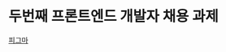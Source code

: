 # 두번째 프론트엔드 개발자 채용 과제

[피그마](https://www.figma.com/file/hSJI4HpRvmZjm77vJfJest/%ED%94%84%EB%A1%A0%ED%8A%B8%EC%97%94%EB%93%9C-%EA%B3%BC%EC%A0%9C?type=design&node-id=0-1&mode=design&t=I50dRCAEOhkTeVn5-0)
